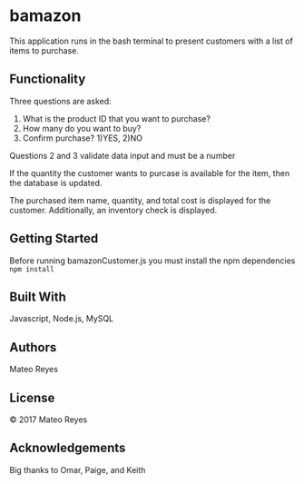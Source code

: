 # bamazon
This application runs in the bash terminal to present customers with a list of items to purchase.

## Functionality
Three questions are asked:
1. What is the product ID that you want to purchase?
2. How many do you want to buy?
3. Confirm purchase? 1)YES, 2)NO

Questions 2 and 3 validate data input and must be a number

If the quantity the customer wants to purcase is available for the item, then the database is updated.

The purchased item name, quantity, and total cost is displayed for the customer. Additionally, an inventory check is displayed.

## Getting Started
Before running bamazonCustomer.js you must install the npm dependencies
`npm install`

## Built With
Javascript, Node.js, MySQL

## Authors
Mateo Reyes

## License
&copy; 2017 Mateo Reyes

## Acknowledgements
Big thanks to Omar, Paige, and Keith